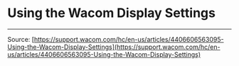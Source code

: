 # Using the Wacom Display Settings



---
Source: [https://support.wacom.com/hc/en-us/articles/4406606563095-Using-the-Wacom-Display-Settings](https://support.wacom.com/hc/en-us/articles/4406606563095-Using-the-Wacom-Display-Settings)
